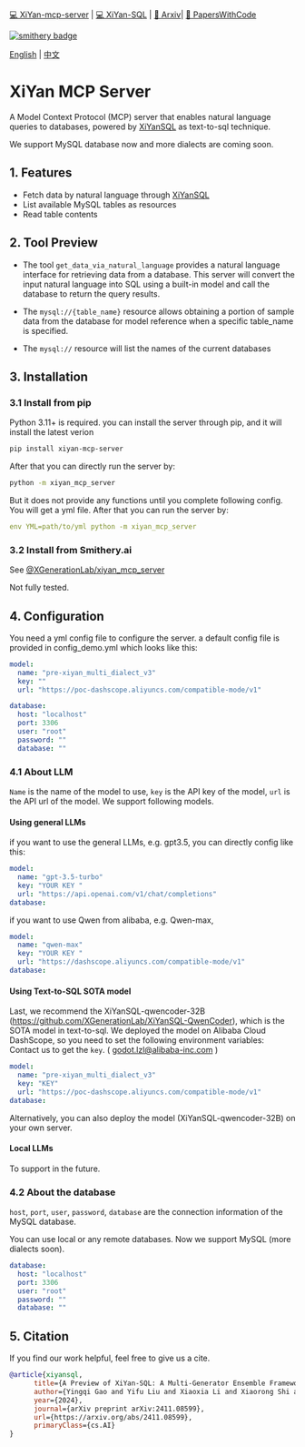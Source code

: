 
[💻 XiYan-mcp-server](https://github.com/XGenerationLab/xiyan_mcp_server) | 
[💻 XiYan-SQL](https://github.com/XGenerationLab/XiYan-SQL) |
[📖 Arxiv](https://arxiv.org/abs/2411.08599)| 
[📄 PapersWithCode](https://paperswithcode.com/paper/xiyan-sql-a-multi-generator-ensemble)

[![smithery badge](https://smithery.ai/badge/@XGenerationLab/xiyan_mcp_server)](https://smithery.ai/server/@XGenerationLab/xiyan_mcp_server)

[English](https://github.com/XGenerationLab/xiyan_mcp_server)  | [中文](https://github.com/XGenerationLab/xiyan_mcp_server/blob/main/README_zh.md)


# XiYan MCP Server


A Model Context Protocol (MCP) server that enables natural language queries to databases, powered by [XiYanSQL](https://github.com/XGenerationLab/XiYan-SQL) as text-to-sql technique.

We support MySQL database now and more dialects are coming soon.

## 1. Features
- Fetch data by natural language through [XiYanSQL](https://github.com/XGenerationLab/XiYan-SQL)
- List available MySQL tables as resources
- Read table contents

## 2. Tool Preview
 - The tool ``get_data_via_natural_language`` provides a natural language interface for retrieving data from a database. This server will convert the input natural language into SQL using a built-in model and call the database to return the query results.

 - The ``mysql://{table_name}`` resource allows obtaining a portion of sample data from the database for model reference when a specific table_name is specified.
- The ``mysql://`` resource will list the names of the current databases

## 3. Installation
### 3.1 Install from pip

Python 3.11+ is required. 
you can install the server through pip, and it will install the latest verion

```bash
pip install xiyan-mcp-server
```

After that you can directly run the server by:
```bash
python -m xiyan_mcp_server
```
But it does not provide any functions until you complete following config.
You will get a yml file. After that you can run the server by:
```yaml
env YML=path/to/yml python -m xiyan_mcp_server
```


### 3.2 Install from Smithery.ai
See [@XGenerationLab/xiyan_mcp_server](https://smithery.ai/server/@XGenerationLab/xiyan_mcp_server)

Not fully tested.

## 4. Configuration

You need a yml config file to configure the server.
a default config file is provided in config_demo.yml which looks like this:

```yaml
model:
  name: "pre-xiyan_multi_dialect_v3"
  key: ""
  url: "https://poc-dashscope.aliyuncs.com/compatible-mode/v1"

database:
  host: "localhost"
  port: 3306
  user: "root"
  password: ""
  database: ""
```

### 4.1 About LLM
``Name`` is the name of the model to use, ``key`` is the API key of the model, ``url`` is the API url of the model. We support following models.
#### Using general LLMs
if you want to use the general LLMs, e.g. gpt3.5, you can directly config like this:
```yaml
model:
  name: "gpt-3.5-turbo"
  key: "YOUR KEY "
  url: "https://api.openai.com/v1/chat/completions"
database:
```

if you want to use Qwen from alibaba, e.g. Qwen-max,
```yaml
model:
  name: "qwen-max"
  key: "YOUR KEY "
  url: "https://dashscope.aliyuncs.com/compatible-mode/v1"
database:
```
#### Using Text-to-SQL SOTA model
Last, we recommend the XiYanSQL-qwencoder-32B (https://github.com/XGenerationLab/XiYanSQL-QwenCoder), which is the SOTA model in text-to-sql.
We deployed the model on Alibaba Cloud DashScope, so you need to set the following environment variables:
Contact us to get the ``key``. ( godot.lzl@alibaba-inc.com )
```yaml
model:
  name: "pre-xiyan_multi_dialect_v3"
  key: "KEY"
  url: "https://poc-dashscope.aliyuncs.com/compatible-mode/v1"
database:
```

Alternatively, you can also deploy the model (XiYanSQL-qwencoder-32B) on your own server.

#### Local LLMs
To support in the future.

### 4.2 About the database
``host``, ``port``, ``user``, ``password``, ``database`` are the connection information of the MySQL database.

You can use local or any remote databases. Now we support MySQL (more dialects soon).


```yaml
database:
  host: "localhost"
  port: 3306
  user: "root"
  password: ""
  database: ""
```


## 5. Citation
If you find our work helpful, feel free to give us a cite.
```bib
@article{xiyansql,
      title={A Preview of XiYan-SQL: A Multi-Generator Ensemble Framework for Text-to-SQL}, 
      author={Yingqi Gao and Yifu Liu and Xiaoxia Li and Xiaorong Shi and Yin Zhu and Yiming Wang and Shiqi Li and Wei Li and Yuntao Hong and Zhiling Luo and Jinyang Gao and Liyu Mou and Yu Li},
      year={2024},
      journal={arXiv preprint arXiv:2411.08599},
      url={https://arxiv.org/abs/2411.08599},
      primaryClass={cs.AI}
}
```



